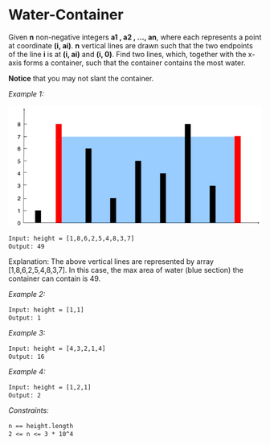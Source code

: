 # Water-Container

Given **n** non-negative integers **a1 , a2 , ..., an**, where each represents a point at coordinate **(i, ai)**. **n** vertical lines are drawn such that the two endpoints of the line **i** is at **(i, ai)** and **(i, 0)**.
Find two lines, which, together with the x-axis forms a container, such that the container contains the most water.

**Notice** that you may not slant the container.

*Example 1:*

![diagram](https://github.com/linkinrodx/Water-Container/blob/master/Images/diagram.png)

```
Input: height = [1,8,6,2,5,4,8,3,7]
Output: 49
```

Explanation: The above vertical lines are represented by array [1,8,6,2,5,4,8,3,7].
In this case, the max area of water (blue section) the container can contain is 49.

*Example 2:*
```
Input: height = [1,1]
Output: 1
```

*Example 3:*
```
Input: height = [4,3,2,1,4]
Output: 16
```

*Example 4:*
```
Input: height = [1,2,1]
Output: 2
```

*Constraints:*
```
n == height.length
2 <= n <= 3 * 10^4
```
